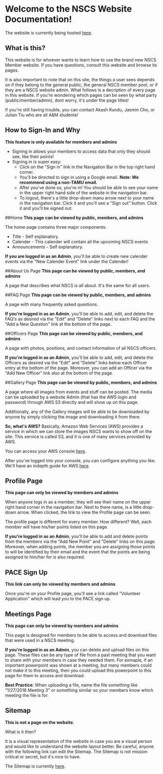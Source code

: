 # Welcome to the NSCS Website Documentation!

The website is currently being hosted [here](https://gentle-brook-56627.herokuapp.com/).

## What is this?

This website is for whoever wants to learn how to use the brand new NSCS Member website. If you have questions, consult this website and browse its pages.

It is also important to note that on this site, the things a user sees depends on if they belong to the general public, the general NSCS member pool, or if they are a NSCS website admin. What follows is a decription of every page in this website. If you're wondering which pages can be seen by what party (public/member/admin), dont worry, it's under the page titles!   

If you're still having trouble, you can contact Akash Kundu, Jasmin Cho, or Julian Tiu who are all A&M students!

## How to Sign-In and Why
**This feature is only available for members and admins**

* Signing in allows your members to access data that only they should see, like their points!
* Signing in is super easy:
	* Click on the "Sign in" link in the Navigation Bar in the top right hand corner.
	* You'll be directed to sign in using a Google email. **Note: We recommend using a non-TAMU email.**
	* After you've done so, you're in! You should be able to see your name in the upper right hand side of the website in the navigation bar.
	* To logout, there's a little drop-down manu arrow next to your name in the navigation bar. Click it and you'll see a "Sign out" button. Click it and you'll be signed out.

##Home
**This page can be viewed by public, members, and admins**

The home page contains three major components:

* Title - Self explanatory.
* Calender - This calender will contain all the upcoming NSCS events
* Announcements - Self explanatory.

**If you are logged in as an Admin**, you'll be able to create new calender events via the "New Calender Event" link under the Calender!

##About Us Page
**This page can be viewed by public, members, and admins**

A page that describes what NSCS is all about. It's the same for all users.

##FAQ Page
**This page can be viewed by public, members, and admins**

A page with many frequently asked questions.

**If you're logged in as an Admin**, you'll be able to add, edit, and delete the FAQ's as desired via the "Edit" and "Delete" links next to each FAQ and the "Add a New Question" link at the bottom of the page.

##Officers Page
**This page can be viewed by public, members, and admins**

A page with photos, positions, and contact information of all NSCS officers. 

**If you're logged in as an Admin**, you'll be able to add, edit, and delete the Officers as desired via the "Edit" and "Delete" links below each Officer entry at the bottom of the page. Moreover, you can add an Officer via the "Add New Officer" link also at the bottom of the page.

##Gallery Page
**This page can be viewed by public, members, and admins**

A page where all images from events and stuff can be posted. The media can be uploaded by a website Admin (that has the AWS login and password) through AWS S3 directly and will show up on this page. 

Additionally, any of the Gallery images will be able to be downloaded by anyone by simply clicking the image and downloading it from there.

**So, what's AWS?** Basically, Amazon Web Services (AWS) provides a service in which we can store the images NSCS wants to show off on the site. This service is called S3, and it is one of many services provided by AWS. 

You can access your AWS console [here](https://aws.amazon.com/).

After you've logged into your console, you can configure anything you like. We'll have an indepth guide for AWS [here](aws.md).

## Profile Page
**This page can only be viewed by members and admins**

When anyone logs in as a member, they will see their name on the upper right hand corner in the navigation bar. Next to there name, is a little drop-down arrow. When clicked, the link to view the Profile page can be seen.

The profile page is different for every member. How different? Well, each member will have his/her points listed on this page.

**If you're logged in as an Admin**, you'll be able to add and delete points from the members via the "Add New Point" and "Delete" links on this page. Moreover, when adding points, the member you are assigning those points to will be identified by their email and the event that the points are being assigned to him/her for is also required.

## PACE Sign Up
**This link can only be viewed by members and admins**

Once you're on your Profile page, you'll see a link called "Volunteer Application" which will lead you to the PACE sign up.

## Meetings Page
**This page can only be viewed by members and admins**

This page is designed for members to be able to access and download files that were used in a NSCS meeting. 

**If you're logged in as an Admin**, you can delete and upload files on this page. These files can be any type of file from a past meeting that you want to share with your members in case they needed them. For exmaple, if an important powerpoint was shown at a meeting, but many members could not make it to this meeting, then you could upload this powerpoint to this page for them to access and download. 

**Best Practice**: When uploading a file, name the file something like "1/27/2018 Meeting 3" or something similar so your members know which meeting the file is for. 

## Sitemap
**This is not a page on the website.**

What is it then? 

It is a visual representation of the website in case you are a visual person and would like to understand the website layout better. Be careful, anyone with the following link can edit the Sitemap. The Sitemap is not mission critical or secret, but it's nice to have.

The Sitemap is currently [here](https://www.gloomaps.com/sqEA9FVKX6).